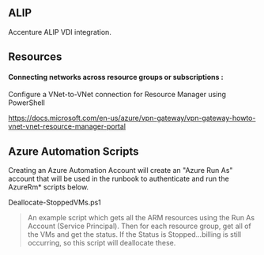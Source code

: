 ## ALIP
Accenture ALIP VDI integration.


## Resources
#### Connecting networks across resource groups or subscriptions :
Configure a VNet-to-VNet connection for Resource Manager using PowerShell

https://docs.microsoft.com/en-us/azure/vpn-gateway/vpn-gateway-howto-vnet-vnet-resource-manager-portal

## Azure Automation Scripts
Creating an Azure Automation Account will create an "Azure Run As" account that will be used in the runbook to authenticate and run the AzureRm* scripts below.

Deallocate-StoppedVMs.ps1
> An example script which gets all the ARM resources using the Run As Account (Service Principal). Then for each resource group, get all of the VMs and get the status. If the Status is Stopped...billing is still occurring, so this script will deallocate these.